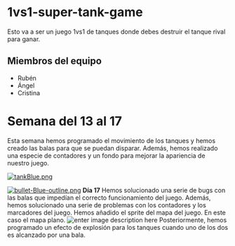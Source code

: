 # 1vs1-super-tank-game
Esto va a ser un juego 1vs1 de tanques donde debes destruir el tanque rival para ganar.
## **Miembros del equipo**

 - Rubén
 - Ángel
 - Cristina

# Semana del 13 al 17
Esta semana hemos programado el movimiento de los tanques y hemos creado las balas para que se puedan disparar. Además, hemos realizado una especie de contadores y un fondo para mejorar la apariencia de nuestro juego.

[![tankBlue.png](https://i.postimg.cc/FzRN8DMy/tankBlue.png)](https://postimg.cc/nj6yQYcr)

[![bullet-Blue-outline.png](https://i.postimg.cc/Fs0Nqdqn/bullet-Blue-outline.png)](https://postimg.cc/QHN2Ktjp)
**Día 17**
Hemos solucionado una serie de bugs con las balas que impedían el correcto funcionamiento del juego. Además, hemos solucionado una serie de problemas con los contadores y los marcadores del juego. 
Hemos añadido el sprite del mapa del juego. En este caso el mapa plano.
![enter image description here](https://i.postimg.cc/sgKyv84k/Plain-Level.png)
Posteriormente, hemos programado un efecto de explosión para los tanques cuando uno de los dos es alcanzado por una bala.
